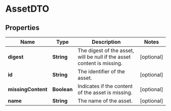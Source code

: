 # AssetDTO

## Properties
Name | Type | Description | Notes
------------ | ------------- | ------------- | -------------
**digest** | **String** | The digest of the asset, will be null if the asset content is missing. |  [optional]
**id** | **String** | The identifier of the asset. |  [optional]
**missingContent** | **Boolean** | Indicates if the content of the asset is missing. |  [optional]
**name** | **String** | The name of the asset. |  [optional]
